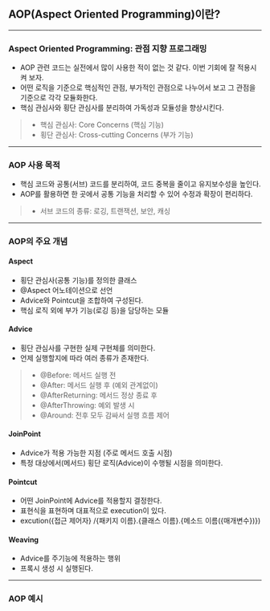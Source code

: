 ## AOP(Aspect Oriented Programming)이란?

<hr>

### Aspect Oriented Programming: 관점 지향 프로그래밍

* AOP 관련 코드는 실전에서 많이 사용한 적이 없는 것 같다. 이번 기회에 잘 적용시켜 보자.
* 어떤 로직을 기준으로 핵심적인 관점, 부가적인 관점으로 나누어서 보고 그 관점을 기준으로 각각 모듈화한다.
* 핵심 관심사와 횡단 관심사를 분리하여 가독성과 모듈성을 향상시킨다.
> * 핵심 관심사: Core Concerns (핵심 기능)
> * 횡단 관심사: Cross-cutting Concerns (부가 기능)


<hr>

### AOP 사용 목적

* 핵심 코드와 공통(서브) 코드를 분리하여, 코드 중복을 줄이고 유지보수성을 높인다.
* AOP를 활용하면 한 곳에서 공통 기능을 처리할 수 있어 수정과 확장이 편리하다.
> * 서브 코드의 종류: 로깅, 트랜잭션, 보안, 캐싱


<hr>

### AOP의 주요 개념

#### Aspect
* 횡단 관심사(공통 기능)를 정의한 클래스
* @Aspect 어노테이션으로 선언
* Advice와 Pointcut을 조합하여 구성된다.
* 핵심 로직 외에 부가 기능(로깅 등)을 담당하는 모듈

#### Advice
* 횡단 관심사를 구현한 실제 구현체를 의미한다.
* 언제 실행할지에 따라 여러 종류가 존재한다.

> * @Before: 메서드 실행 전
> * @After: 메서드 실행 후 (예외 관계없이)
> * @AfterReturning: 메서드 정상 종료 후
> * @AfterThrowing: 예외 발생 시
> * @Around: 전후 모두 감싸서 실행 흐름 제어

#### JoinPoint
* Advice가 적용 가능한 지점 (주로 메서드 호출 시점)
* 특정 대상에서(메서드) 횡단 로직(Advice)이 수행될 시점을 의미한다.

#### Pointcut
* 어떤 JoinPoint에 Advice를 적용할지 결정한다.
* 표현식을 표현하며 대표적으로 execution이 있다.
* excution({접근 제어자} /{패키지 이름}.{클래스 이름}.{메소드 이름({매개변수})})

#### Weaving
* Advice를 주기능에 적용하는 행위
* 프록시 생성 시 실행된다.

<hr>

### AOP 예시









